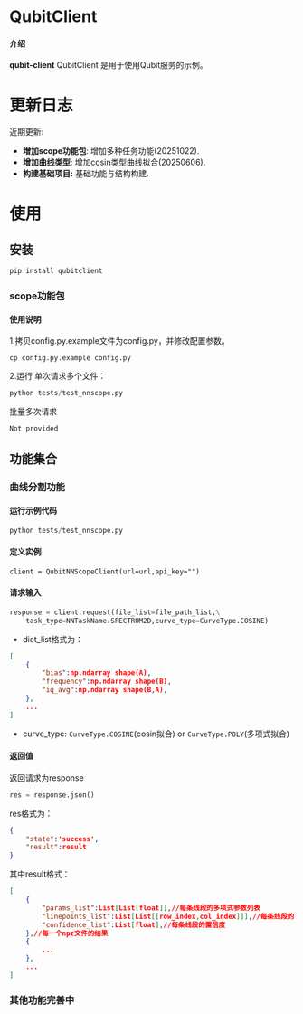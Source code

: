 # QubitClient

#### 介绍
**qubit-client**
QubitClient 是用于使用Qubit服务的示例。

# 更新日志   

近期更新:

- **增加scope功能包**: 增加多种任务功能(20251022).
- **增加曲线类型**: 增加cosin类型曲线拟合(20250606).
- **构建基础项目:** 基础功能与结构构建.    


# 使用
## 安装
```bash
pip install qubitclient
```

### scope功能包

#### 使用说明
1.拷贝config.py.example文件为config.py，并修改配置参数。
```
cp config.py.example config.py
```
2.运行
单次请求多个文件：
```python
python tests/test_nnscope.py
```
批量多次请求
```bash
Not provided
```
## 功能集合
### 曲线分割功能

#### 运行示例代码
```python
python tests/test_nnscope.py
```

#### 定义实例
```
client = QubitNNScopeClient(url=url,api_key="")
```

#### 请求输入

```python
response = client.request(file_list=file_path_list,\
    task_type=NNTaskName.SPECTRUM2D,curve_type=CurveType.COSINE)
```
- dict_list格式为：
```json
[
    {
        "bias":np.ndarray shape(A),
        "frequency":np.ndarray shape(B),
        "iq_avg":np.ndarray shape(B,A),
    },
    ...
]
```
- curve_type: `CurveType.COSINE`(cosin拟合) or `CurveType.POLY`(多项式拟合)


#### 返回值
返回请求为response
```python
res = response.json()
```
res格式为：
```json
{
    "state":'success',
    "result":result
}
```
其中result格式：
```json
[
    {
        "params_list":List[List[float]],//每条线段的多项式参数列表
        "linepoints_list":List[List[[row_index,col_index]]],//每条线段的点坐标列表
        "confidence_list":List[float],//每条线段的置信度
    },//每一个npz文件的结果
    {
        ...
    },
    ...
]
```

### 其他功能完善中


